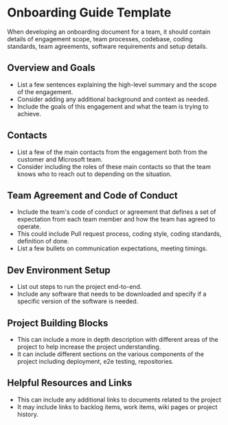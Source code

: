# Onboarding Guide Template

When developing an onboarding document for a team, it should contain details of engagement scope, team processes, codebase, coding standards, team agreements, software requirements and setup details.

## Overview and Goals

* List a few sentences explaining the high-level summary and the scope of the engagement.
* Consider adding any additional background and context as needed.
* Include the goals of this engagement and what the team is trying to achieve.

## Contacts

* List a few of the main contacts from the engagement both from the customer and Microsoft team.
* Consider including the roles of these main contacts so that the team knows who to reach out to depending on the situation.

## Team Agreement and Code of Conduct

* Include the team's code of conduct or agreement that defines a set of expectation from each team member and how the team has agreed to operate.
* This could include Pull request process, coding style, coding standards, definition of done.
* List a few bullets on communication expectations, meeting timings.

## Dev Environment Setup

* List out steps to run the project end-to-end.
* Include any software that needs to be downloaded and specify if a specific version of the software is needed.

## Project Building Blocks

* This can include a more in depth description with different areas of the project to help increase the project understanding.
* It can include different sections on the various components of the project including deployment, e2e testing, repositories.

## Helpful Resources and Links

* This can include any additional links to documents related to the project
* It may include links to backlog items, work items, wiki pages or project history.
